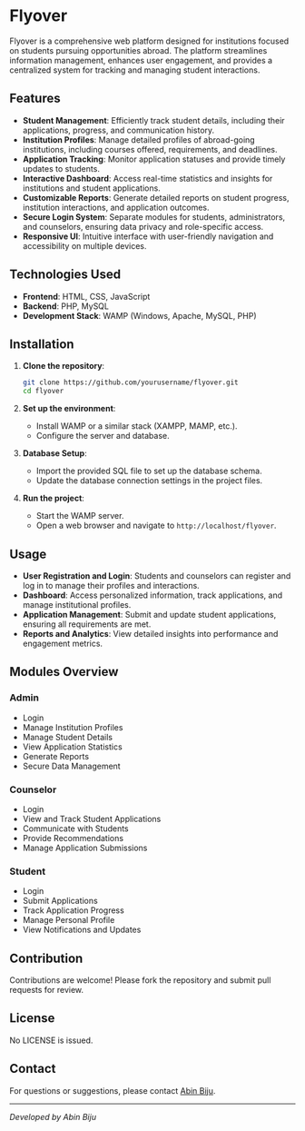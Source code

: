 
# Flyover

Flyover is a comprehensive web platform designed for institutions focused on students pursuing opportunities abroad. The platform streamlines information management, enhances user engagement, and provides a centralized system for tracking and managing student interactions.

## Features

- **Student Management**: Efficiently track student details, including their applications, progress, and communication history.
- **Institution Profiles**: Manage detailed profiles of abroad-going institutions, including courses offered, requirements, and deadlines.
- **Application Tracking**: Monitor application statuses and provide timely updates to students.
- **Interactive Dashboard**: Access real-time statistics and insights for institutions and student applications.
- **Customizable Reports**: Generate detailed reports on student progress, institution interactions, and application outcomes.
- **Secure Login System**: Separate modules for students, administrators, and counselors, ensuring data privacy and role-specific access.
- **Responsive UI**: Intuitive interface with user-friendly navigation and accessibility on multiple devices.

## Technologies Used

- **Frontend**: HTML, CSS, JavaScript
- **Backend**: PHP, MySQL
- **Development Stack**: WAMP (Windows, Apache, MySQL, PHP)

## Installation

1. **Clone the repository**:

   ```bash
   git clone https://github.com/yourusername/flyover.git
   cd flyover
   ```

2. **Set up the environment**:

   - Install WAMP or a similar stack (XAMPP, MAMP, etc.).
   - Configure the server and database.

3. **Database Setup**:

   - Import the provided SQL file to set up the database schema.
   - Update the database connection settings in the project files.

4. **Run the project**:

   - Start the WAMP server.
   - Open a web browser and navigate to `http://localhost/flyover`.

## Usage

- **User Registration and Login**: Students and counselors can register and log in to manage their profiles and interactions.
- **Dashboard**: Access personalized information, track applications, and manage institutional profiles.
- **Application Management**: Submit and update student applications, ensuring all requirements are met.
- **Reports and Analytics**: View detailed insights into performance and engagement metrics.

## Modules Overview

### Admin

- Login
- Manage Institution Profiles
- Manage Student Details
- View Application Statistics
- Generate Reports
- Secure Data Management

### Counselor

- Login
- View and Track Student Applications
- Communicate with Students
- Provide Recommendations
- Manage Application Submissions

### Student

- Login
- Submit Applications
- Track Application Progress
- Manage Personal Profile
- View Notifications and Updates

## Contribution

Contributions are welcome! Please fork the repository and submit pull requests for review.

## License

No LICENSE is issued.

## Contact

For questions or suggestions, please contact [Abin Biju](mailto:abinbiju@example.com).

---

*Developed by Abin Biju*
